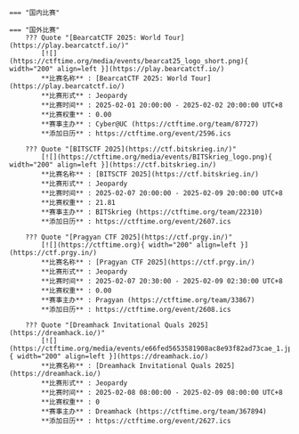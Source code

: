     === "国内比赛"
    
    === "国外比赛"
        ??? Quote "[BearcatCTF 2025: World Tour](https://play.bearcatctf.io/)"  
            [![](https://ctftime.org/media/events/bearcat25_logo_short.png){ width="200" align=left }](https://play.bearcatctf.io/)  
            **比赛名称** : [BearcatCTF 2025: World Tour](https://play.bearcatctf.io/)  
            **比赛形式** : Jeopardy  
            **比赛时间** : 2025-02-01 20:00:00 - 2025-02-02 20:00:00 UTC+8  
            **比赛权重** : 0.00  
            **赛事主办** : Cyber@UC (https://ctftime.org/team/87727)  
            **添加日历** : https://ctftime.org/event/2596.ics  
            
        ??? Quote "[BITSCTF 2025](https://ctf.bitskrieg.in/)"  
            [![](https://ctftime.org/media/events/BITSkrieg_logo.png){ width="200" align=left }](https://ctf.bitskrieg.in/)  
            **比赛名称** : [BITSCTF 2025](https://ctf.bitskrieg.in/)  
            **比赛形式** : Jeopardy  
            **比赛时间** : 2025-02-07 20:00:00 - 2025-02-09 20:00:00 UTC+8  
            **比赛权重** : 21.81  
            **赛事主办** : BITSkrieg (https://ctftime.org/team/22310)  
            **添加日历** : https://ctftime.org/event/2607.ics  
            
        ??? Quote "[Pragyan CTF 2025](https://ctf.prgy.in/)"  
            [![](https://ctftime.org){ width="200" align=left }](https://ctf.prgy.in/)  
            **比赛名称** : [Pragyan CTF 2025](https://ctf.prgy.in/)  
            **比赛形式** : Jeopardy  
            **比赛时间** : 2025-02-07 20:30:00 - 2025-02-09 02:30:00 UTC+8  
            **比赛权重** : 0.00  
            **赛事主办** : Pragyan (https://ctftime.org/team/33867)  
            **添加日历** : https://ctftime.org/event/2608.ics  
            
        ??? Quote "[Dreamhack Invitational Quals 2025](https://dreamhack.io/)"  
            [![](https://ctftime.org/media/events/e66fed5653581908ac8e93f82ad73cae_1.jpg){ width="200" align=left }](https://dreamhack.io/)  
            **比赛名称** : [Dreamhack Invitational Quals 2025](https://dreamhack.io/)  
            **比赛形式** : Jeopardy  
            **比赛时间** : 2025-02-08 08:00:00 - 2025-02-09 08:00:00 UTC+8  
            **比赛权重** : 0  
            **赛事主办** : Dreamhack (https://ctftime.org/team/367894)  
            **添加日历** : https://ctftime.org/event/2627.ics  
            